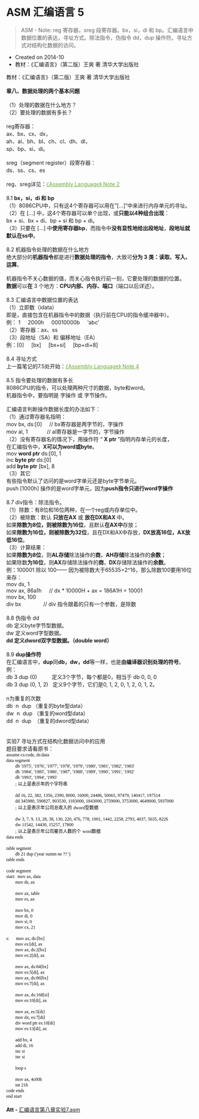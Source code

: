 # ASM 汇编语言 5

> ASM - Note&#58; reg 寄存器，sreg 段寄存器。bx，si，di 和 bp。汇编语言中数据位置的表达，寻址方式。除法指令，伪指令 dd，dup 操作符。寻址方式对结构化数据的访问。

- Created on 2014-10
- 教材：《汇编语言》（第二版）王爽 著 清华大学出版社

<div style="word-wrap: break-word; -webkit-nbsp-mode: space; -webkit-line-break: after-white-space;"><div>教材：《汇编语言》（第二版）王爽 著 清华大学出版社</div><div><br/></div><b>章八、数据处理的两个基本问题</b><div><b><br/></b><div>（1）处理的数据在什么地方？</div><div>（2）要处理的数据有多长？</div><div><br/></div><div>reg寄存器：</div><div>ax、bx、cx、dx，</div><div>ah、al、bh、bl、ch、cl、dh、dl，</div><div>sp、bp、si、di。</div><div><br/></div><div>sreg（segment register）段寄存器：</div><div>ds、ss、cs、es</div><div><br/></div><div>reg、sreg详见：<a href="evernote:///view/7264256/s33/8044c0d3-ee39-415c-ab93-3c3142fcfd6e/8044c0d3-ee39-415c-ab93-3c3142fcfd6e/" style="color: rgb(105, 170, 53);">《Assembly Language》 Note 2</a></div><div><br/></div><div>8.1 <b>bx，si，di 和 bp</b></div><div>（1）8086CPU中，只有这4个寄存器可以用在”[...]“中来进行内存单元的寻址。</div><div>（2）在 [...] 中，这4个寄存器可以单个出现，或<b>只能以4种组合出现</b>：</div><div>bx + si、bx + di、bp + si 和 bp + di。</div><div>（3）只要在 [...] 中<b>使用寄存器bp</b>，而指令中<b>没有显性地给出段地址</b>，<b>段地址就默认在ss中</b>。</div><div><br/></div><div>8.2 机器指令处理的数据在什么地方</div><div>绝大部分的<b>机器指令</b>都是进行<b>数据处理的指令</b>，大致可<b>分为 3 类：读取、写入、运算</b>。</div><div><br/></div><div>机器指令不关心数据的值，而关心指令执行前一刻，它要处理的数据的位置。</div><div><b>数据</b>可以<b>在</b> 3 个地方：<b>CPU内部、内存、端口</b>（端口以后详述）。</div><div><br/></div><div>8.3 汇编语言中数据位置的表达</div><div>（1）立即数（idata）</div><div>即是，直接包含在机器指令中的数据（执行前在CPU的指令缓冲器中）。</div><div>例： 1 &nbsp; &nbsp; 2000h &nbsp; &nbsp; 00010000b &nbsp; &nbsp; ‘abc’</div><div>（2）寄存器：ax、ss</div><div>（3）段地址（SA）和 偏移地址（EA）</div><div>例：[0] &nbsp; &nbsp; [bx] &nbsp; &nbsp; [bx+si] &nbsp; &nbsp; [bp+di+8]</div><div><br/></div><div>8.4 寻址方式</div><div>上一篇笔记的7.5处开始：<a href="evernote:///view/7264256/s33/ce7be01e-6f8e-42ae-ac96-e4dce5baedc0/ce7be01e-6f8e-42ae-ac96-e4dce5baedc0/" style="color:#69aa35">《Assembly Language》 Note 4</a></div><div><br/></div><div>8.5 指令要处理的数据有多长</div><div>8086CPU的指令，可以处理两种尺寸的数据，byte和word。</div><div>机器指令中，要指明是 字操作 或 字节操作。</div><div><br/></div><div>汇编语言判断操作数据长度的办法如下：</div><div>（1）通过寄存器名指明：</div><div>mov bx, ds:[0] &nbsp; &nbsp; // bx寄存器是两字节的，字操作</div><div>mov al, 1 &nbsp; &nbsp; &nbsp; &nbsp; &nbsp; &nbsp; // al寄存器是一字节的，字节操作</div><div>（2）没有寄存器名的情况下，用操作符 “&nbsp;<b>X ptr&nbsp;</b>”指明内存单元的长度，</div><div>在汇编指令中，<b>X可以为word或byte</b>。</div><div>mov <b>word ptr</b> ds:[0], 1</div><div>inc <b>byte ptr</b> ds:[0]</div><div>add <b>byte ptr</b> [bx], 8</div><div>（3）其它</div><div>有些指令默认了访问的是word字单元还是byte字节单元。</div><div>push [1000h] 操作的是word字单元，因为<b>push指令只进行word字操作</b></div><div><b><br/></b></div><div>8.7 div指令：除法指令。</div><div>（1）除数：有8位和16位两种，在一个reg或内存单位中。</div><div>（2）被除数：默认 <b>只放在AX</b>&nbsp;或 <b>放在DX和AX&nbsp;</b>中。</div><div>如果<b>除数为8位，则被除数为16位</b>，且默认<b>在AX中</b>存放；</div><div>如果<b>除数为16位，则被除数为32位</b>，且在DX和AX中存放，<b>DX放高16位，AX放低16位</b>。</div><div>（3）计算结果：</div><div>如果<b>除数为8位</b>，则<b>AL存储</b>除法操作的<b>商</b>，<b>AH存储</b>除法操作的<b>余数</b>；</div><div>如果除数<b>为16位</b>，则<b>AX</b>存储除法操作的<b>商</b>，<b>DX</b>存储除法操作的<b>余数</b>。</div><div>例：100001 除以 100—— 因为被除数大于65535=2^16，那么除数100要用16位来存：</div><div>mov dx, 1</div><div>mov ax, 86a1h &nbsp; &nbsp; // dx * 10000H + ax = 186A1H = 10001</div><div>mov bx, 100</div><div>div bx &nbsp; &nbsp; &nbsp; &nbsp; &nbsp; &nbsp; &nbsp; // div 指令跟着的只有一个参数，是除数</div><div><br/></div><div>8.8 伪指令 dd</div><div>db 定义byte字节型数据。</div><div>dw 定义word字型数据。</div><div><b>dd 定义dword双字型数据。（double word）</b></div><div><b><br/></b></div><div>8.9 <b>dup操作符</b></div><div>在汇编语言中，<b>dup</b>同<b>db，dw，dd</b>等一样，也是<b>由编译器识别处理的符号</b>。</div><div>例：</div><div>db 3 dup (0) &nbsp; &nbsp; &nbsp; &nbsp; &nbsp;定义3个字节，每个都是0，相当于 db 0, 0, 0</div><div>db 3 dup (0, 1, 2) &nbsp; 定义9个字节，它们是0, 1, 2,&nbsp;0, 1, 2,&nbsp;0, 1, 2。</div><div><br/></div><div>n为重复的次数</div><div>db &nbsp;n &nbsp;dup （重复的byte型data）</div><div>dw &nbsp;n &nbsp;dup （重复的word型data）</div><div>dd &nbsp;n &nbsp;dup &nbsp;（重复的dword型data）</div><div><br/></div><div><br/></div><div>实验7 寻址方式在结构化数据访问中的应用</div><div>题目要求请看原书：</div><div align="left"><font color="#010101" face="新宋体" size="1"><span style="font-size:9pt">assume cs:code, ds:data</span></font></div><div align="left"><font color="#010101" face="新宋体" size="1"><span style="font-size:9pt">data segment</span></font></div><div align="left"><font color="#010101" face="新宋体" size="1"><span style="font-size:9pt">&nbsp;&nbsp;&nbsp;&nbsp;&nbsp;&nbsp;&nbsp;&nbsp;db &apos;1975&apos;, &apos;1976&apos;, &apos;1977&apos;, &apos;1978&apos;, &apos;1979&apos;, &apos;1980&apos;, &apos;1981&apos;, &apos;1982&apos;, &apos;1983&apos;</span></font></div><div align="left"><font color="#010101" face="新宋体" size="1"><span style="font-size:9pt">&nbsp;&nbsp;&nbsp;&nbsp;&nbsp;&nbsp;&nbsp;&nbsp;db &apos;1984&apos;, &apos;1985&apos;, &apos;1986&apos;, &apos;1987&apos;, &apos;1988&apos;, &apos;1989&apos;, &apos;1990&apos;, &apos;1991&apos;, &apos;1992&apos;</span></font></div><div align="left"><font color="#010101" face="新宋体" size="1"><span style="font-size:9pt">&nbsp;&nbsp;&nbsp;&nbsp;&nbsp;&nbsp;&nbsp;&nbsp;db &apos;1993&apos;, &apos;1994&apos;, &apos;1995&apos;</span></font></div><div align="left"><font color="#010101" face="新宋体" size="1"><span style="font-size:9pt">&nbsp;&nbsp;&nbsp;&nbsp;&nbsp;&nbsp;&nbsp;&nbsp;;</span></font> <font color="#010101" face="Times New Roman" size="1"><span style="font-size:9pt">以上是表示年的个字符串</span></font></div><div align="left"><font color="#010101" face="新宋体" size="1"><span style="font-size:9pt"><br/></span></font></div><div align="left"><font color="#010101" face="新宋体" size="1"><span style="font-size:9pt">&nbsp;&nbsp;&nbsp;&nbsp;&nbsp;&nbsp;&nbsp;&nbsp;dd 16, 22, 382, 1356, 2390, 8000, 16000, 24486, 50065, 97479, 140417, 197514</span></font></div><div align="left"><font color="#010101" face="新宋体" size="1"><span style="font-size:9pt">&nbsp;&nbsp;&nbsp;&nbsp;&nbsp;&nbsp;&nbsp;&nbsp;dd 345980, 590827, 803530, 1183000, 1843000, 2759000, 3753000, 4649000, 5937000</span></font></div><div align="left"><font color="#010101" face="新宋体" size="1"><span style="font-size:9pt">&nbsp;&nbsp;&nbsp;&nbsp;&nbsp;&nbsp;&nbsp;&nbsp;;</span></font> <font color="#010101" face="Times New Roman" size="1"><span style="font-size:9pt">以上是表示年公司总收入的</span></font> <font color="#010101" face="新宋体" size="1"><span style="font-size:9pt">dword</span></font><font color="#010101" face="Times New Roman" size="1"><span style="font-size:9pt">型数据</span></font></div><div align="left"><font color="#010101" face="新宋体" size="1"><span style="font-size:9pt"><br/></span></font></div><div align="left"><font color="#010101" face="新宋体" size="1"><span style="font-size:9pt">&nbsp;&nbsp;&nbsp;&nbsp;&nbsp;&nbsp;&nbsp;&nbsp;dw 3, 7, 9, 13, 28, 38, 130, 220, 476, 778, 1001, 1442, 2258, 2793, 4037, 5635, 8226</span></font></div><div align="left"><font color="#010101" face="新宋体" size="1"><span style="font-size:9pt">&nbsp;&nbsp;&nbsp;&nbsp;&nbsp;&nbsp;&nbsp;&nbsp;dw 11542, 14430, 15257, 17800</span></font></div><div align="left"><font color="#010101" face="新宋体" size="1"><span style="font-size:9pt">&nbsp;&nbsp;&nbsp;&nbsp;&nbsp;&nbsp;&nbsp;&nbsp;;</span></font> <font color="#010101" face="Times New Roman" size="1"><span style="font-size:9pt">以上是表示年公司雇员人数的个</span></font> <font color="#010101" face="新宋体" size="1"><span style="font-size:9pt">word</span></font><font color="#010101" face="Times New Roman" size="1"><span style="font-size:9pt">数据</span></font></div><div align="left"><font color="#010101" face="新宋体" size="1"><span style="font-size:9pt">data ends</span></font></div><div align="left"><font color="#010101" face="新宋体" size="1"><span style="font-size:9pt"><br/></span></font></div><div align="left"><font color="#010101" face="新宋体" size="1"><span style="font-size:9pt">table segment</span></font></div><div align="left"><font color="#010101" face="新宋体" size="1"><span style="font-size:9pt">&nbsp;&nbsp;&nbsp;&nbsp;&nbsp;&nbsp;&nbsp;&nbsp;db 21 dup (&apos;year summ ne ?? &apos;)</span></font></div><div align="left"><font color="#010101" face="新宋体" size="1"><span style="font-size:9pt">table ends</span></font></div><div align="left"><font color="#010101" face="新宋体" size="1"><span style="font-size:9pt"><br/></span></font></div><div align="left"><font color="#010101" face="新宋体" size="1"><span style="font-size:9pt">code segment</span></font></div><div align="left"><font color="#010101" face="新宋体" size="1"><span style="font-size:9pt">start:&nbsp;&nbsp;mov ax, data</span></font></div><div align="left"><font color="#010101" face="新宋体" size="1"><span style="font-size:9pt">&nbsp;&nbsp;&nbsp;&nbsp;&nbsp;&nbsp;&nbsp;&nbsp;mov ds, ax</span></font></div><div align="left"><font color="#010101" face="新宋体" size="1"><span style="font-size:9pt">&nbsp;&nbsp;&nbsp;&nbsp;&nbsp;&nbsp;&nbsp;&nbsp;</span></font></div><div align="left"><font color="#010101" face="新宋体" size="1"><span style="font-size:9pt">&nbsp;&nbsp;&nbsp;&nbsp;&nbsp;&nbsp;&nbsp;&nbsp;mov ax, table</span></font></div><div align="left"><font color="#010101" face="新宋体" size="1"><span style="font-size:9pt">&nbsp;&nbsp;&nbsp;&nbsp;&nbsp;&nbsp;&nbsp;&nbsp;mov es, ax</span></font></div><div align="left"><font color="#010101" face="新宋体" size="1"><span style="font-size:9pt"><br/></span></font></div><div align="left"><font color="#010101" face="新宋体" size="1"><span style="font-size:9pt">&nbsp;&nbsp;&nbsp;&nbsp;&nbsp;&nbsp;&nbsp;&nbsp;mov bx, 0</span></font></div><div align="left"><font color="#010101" face="新宋体" size="1"><span style="font-size:9pt">&nbsp;&nbsp;&nbsp;&nbsp;&nbsp;&nbsp;&nbsp;&nbsp;mov di, 0</span></font></div><div align="left"><font color="#010101" face="新宋体" size="1"><span style="font-size:9pt">&nbsp;&nbsp;&nbsp;&nbsp;&nbsp;&nbsp;&nbsp;&nbsp;mov si, 0</span></font></div><div align="left"><font color="#010101" face="新宋体" size="1"><span style="font-size:9pt">&nbsp;&nbsp;&nbsp;&nbsp;&nbsp;&nbsp;&nbsp;&nbsp;mov cx, 21</span></font></div><div align="left"><font color="#010101" face="新宋体" size="1"><span style="font-size:9pt"><br/></span></font></div><div align="left"><font color="#010101" face="新宋体" size="1"><span style="font-size:9pt">s:&nbsp;&nbsp;&nbsp;&nbsp;&nbsp;&nbsp;mov ax, ds:[bx]</span></font></div><div align="left"><font color="#010101" face="新宋体" size="1"><span style="font-size:9pt">&nbsp;&nbsp;&nbsp;&nbsp;&nbsp;&nbsp;&nbsp;&nbsp;mov es:[di], ax</span></font></div><div align="left"><font color="#010101" face="新宋体" size="1"><span style="font-size:9pt">&nbsp;&nbsp;&nbsp;&nbsp;&nbsp;&nbsp;&nbsp;&nbsp;mov ax, ds:2[bx]</span></font></div><div align="left"><font color="#010101" face="新宋体" size="1"><span style="font-size:9pt">&nbsp;&nbsp;&nbsp;&nbsp;&nbsp;&nbsp;&nbsp;&nbsp;mov es:2[di], ax</span></font></div><div align="left"><font color="#010101" face="新宋体" size="1"><span style="font-size:9pt"><br/></span></font></div><div align="left"><font color="#010101" face="新宋体" size="1"><span style="font-size:9pt">&nbsp;&nbsp;&nbsp;&nbsp;&nbsp;&nbsp;&nbsp;&nbsp;mov ax, ds:84[bx]</span></font></div><div align="left"><font color="#010101" face="新宋体" size="1"><span style="font-size:9pt">&nbsp;&nbsp;&nbsp;&nbsp;&nbsp;&nbsp;&nbsp;&nbsp;mov es:5[di], ax</span></font></div><div align="left"><font color="#010101" face="新宋体" size="1"><span style="font-size:9pt">&nbsp;&nbsp;&nbsp;&nbsp;&nbsp;&nbsp;&nbsp;&nbsp;mov ax, ds:86[bx]</span></font></div><div align="left"><font color="#010101" face="新宋体" size="1"><span style="font-size:9pt">&nbsp;&nbsp;&nbsp;&nbsp;&nbsp;&nbsp;&nbsp;&nbsp;mov es:7[di], ax</span></font></div><div align="left"><font color="#010101" face="新宋体" size="1"><span style="font-size:9pt"><br/></span></font></div><div align="left"><font color="#010101" face="新宋体" size="1"><span style="font-size:9pt">&nbsp;&nbsp;&nbsp;&nbsp;&nbsp;&nbsp;&nbsp;&nbsp;mov ax, ds:168[si]</span></font></div><div align="left"><font color="#010101" face="新宋体" size="1"><span style="font-size:9pt">&nbsp;&nbsp;&nbsp;&nbsp;&nbsp;&nbsp;&nbsp;&nbsp;mov es:10[di], ax</span></font></div><div align="left"><font color="#010101" face="新宋体" size="1"><span style="font-size:9pt"><br/></span></font></div><div align="left"><font color="#010101" face="新宋体" size="1"><span style="font-size:9pt">&nbsp;&nbsp;&nbsp;&nbsp;&nbsp;&nbsp;&nbsp;&nbsp;mov ax, es:5[di]</span></font></div><div align="left"><font color="#010101" face="新宋体" size="1"><span style="font-size:9pt">&nbsp;&nbsp;&nbsp;&nbsp;&nbsp;&nbsp;&nbsp;&nbsp;mov dx, es:7[di]</span></font></div><div align="left"><font color="#010101" face="新宋体" size="1"><span style="font-size:9pt">&nbsp;&nbsp;&nbsp;&nbsp;&nbsp;&nbsp;&nbsp;&nbsp;div word ptr es:10[di]</span></font></div><div align="left"><font color="#010101" face="新宋体" size="1"><span style="font-size:9pt">&nbsp;&nbsp;&nbsp;&nbsp;&nbsp;&nbsp;&nbsp;&nbsp;mov es:13[di], ax</span></font></div><div align="left"><font color="#010101" face="新宋体" size="1"><span style="font-size:9pt"><br/></span></font></div><div align="left"><font color="#010101" face="新宋体" size="1"><span style="font-size:9pt">&nbsp;&nbsp;&nbsp;&nbsp;&nbsp;&nbsp;&nbsp;&nbsp;add bx, 4</span></font></div><div align="left"><font color="#010101" face="新宋体" size="1"><span style="font-size:9pt">&nbsp;&nbsp;&nbsp;&nbsp;&nbsp;&nbsp;&nbsp;&nbsp;add di, 16</span></font></div><div align="left"><font color="#010101" face="新宋体" size="1"><span style="font-size:9pt">&nbsp;&nbsp;&nbsp;&nbsp;&nbsp;&nbsp;&nbsp;&nbsp;inc si</span></font></div><div align="left"><font color="#010101" face="新宋体" size="1"><span style="font-size:9pt">&nbsp;&nbsp;&nbsp;&nbsp;&nbsp;&nbsp;&nbsp;&nbsp;inc si</span></font></div><div align="left"><font color="#010101" face="新宋体" size="1"><span style="font-size:9pt"><br/></span></font></div><div align="left"><font color="#010101" face="新宋体" size="1"><span style="font-size:9pt">&nbsp;&nbsp;&nbsp;&nbsp;&nbsp;&nbsp;&nbsp;&nbsp;loop s</span></font></div><div align="left"><font color="#010101" face="新宋体" size="1"><span style="font-size:9pt"><br/></span></font></div><div align="left"><font color="#010101" face="新宋体" size="1"><span style="font-size:9pt">&nbsp;&nbsp;&nbsp;&nbsp;&nbsp;&nbsp;&nbsp;&nbsp;mov ax, 4c00h</span></font></div><div align="left"><font color="#010101" face="新宋体" size="1"><span style="font-size:9pt">&nbsp;&nbsp;&nbsp;&nbsp;&nbsp;&nbsp;&nbsp;&nbsp;int 21h</span></font></div><div align="left"><font color="#010101" face="新宋体" size="1"><span style="font-size:9pt">code ends</span></font></div><div align="left"><font color="#010101" face="新宋体" size="1"><span style="font-size:9pt">end start</span></font></div><div><br/></div><div><strong>Att - </strong><a title="Attachment 附件" href="http://7vzp67.com1.z0.glb.clouddn.com/Assembly%20Language%20-%20Note%205/%E6%B1%87%E7%BC%96%E8%AF%AD%E8%A8%80%E7%AC%AC%E5%85%AB%E7%AB%A0%E5%AE%9E%E9%AA%8C7.asm" target="_blank">汇编语言第八章实验7.asm</a><br/></div></div></div>
